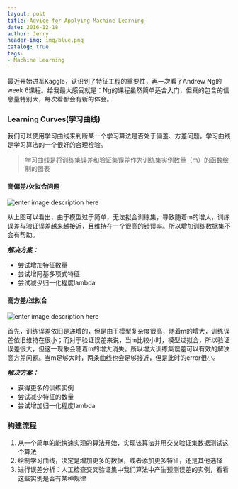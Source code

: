 ```yaml
---
layout: post
title: Advice for Applying Machine Learning
date: 2016-12-18
author: Jerry
header-img: img/blue.png
catalog: true
tags:
- Machine Learning
---
```


最近开始进军Kaggle，认识到了特征工程的重要性，再一次看了Andrew Ng的week 6课程。给我最大感受就是：Ng的课程虽然简单适合入门，但真的包含的信息量特别大，每次看都会有新的体会。

### Learning Curves(学习曲线)
我们可以使用学习曲线来判断某一个学习算法是否处于偏差、方差问题。学习曲线是学习算法的一个很好的合理检验。
> 学习曲线是将训练集误差和验证集误差作为训练集实例数量（m）的函数绘制的图表

#### 高偏差/欠拟合问题

![enter image description here](http://7xt1xs.com1.z0.glb.clouddn.com/ml/advice/high%20bias.jpg)

从上图可以看出，由于模型过于简单，无法拟合训练集，导致随着m的增大，训练误差与验证误差越来越接近，且维持在一个很高的错误率。所以增加训练数据集不会有帮助。

***解决方案：***
- 尝试增加特征数量
- 尝试增阿基多项式特征
- 尝试减少归一化程度lambda

#### 高方差/过拟合

![enter image description here](http://7xt1xs.com1.z0.glb.clouddn.com/ml/advice/high%20variance.jpg)

首先，训练误差依旧是递增的，但是由于模型复杂度很高，随着m的增大，训练误差依旧维持在很小；而对于验证误差来说，当m比较小时，模型过拟合，所以验证误差很大，但这一现象会随着m的增大消失。所以增大训练集误差可以有效的解决高方差问题。当m足够大时，两条曲线也会足够接近，但是此时的error很小。

***解决方案：***
- 获得更多的训练实例
- 尝试减少特征的数量
- 尝试增加归一化程度lambda

### 构建流程

1. 从一个简单的能快速实现的算法开始，实现该算法并用交叉验证集数据测试这个算法
2. 绘制学习曲线，决定是增加更多的数据，或者添加更多特征，还是其他选择
3. 进行误差分析：人工检查交叉验证集中我们算法中产生预测误差的实例，看看这些实例是否有某种规律